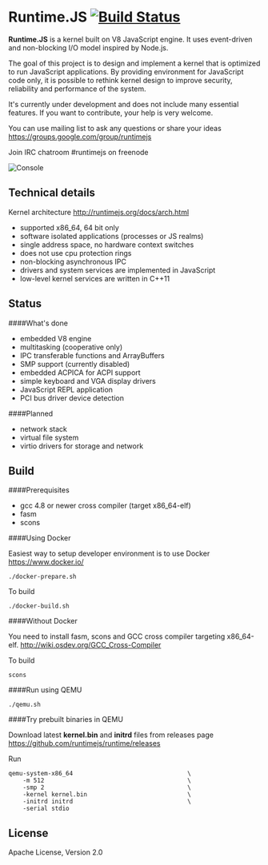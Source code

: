Runtime.JS [![Build Status](https://travis-ci.org/runtimejs/runtime.svg?branch=master)](https://travis-ci.org/runtimejs/runtime)
====

__Runtime.JS__ is a kernel built on V8 JavaScript engine. It uses event-driven and non-blocking I/O model inspired by Node.js.

The goal of this project is to design and implement a kernel that is optimized to run JavaScript applications. By providing environment for JavaScript code only, it is possible to rethink kernel design to improve security, reliability and performance of the system. 

It's currently under development and does not include many essential features. If you want to contribute, your help is very welcome.

You can use mailing list to ask any questions or share your ideas https://groups.google.com/group/runtimejs

Join IRC chatroom #runtimejs on freenode

![Console](https://raw.githubusercontent.com/runtimejs/runtimejs.github.io/master/img/runtimejs_2.png)


Technical details
----

Kernel architecture http://runtimejs.org/docs/arch.html

- supported x86_64, 64 bit only
- software isolated applications (processes or JS realms)
- single address space, no hardware context switches
- does not use cpu protection rings
- non-blocking asynchronous IPC
- drivers and system services are implemented in JavaScript
- low-level kernel services are written in C++11

Status
----

####What's done

- embedded V8 engine
- multitasking (cooperative only)
- IPC transferable functions and ArrayBuffers
- SMP support (currently disabled)
- embedded ACPICA for ACPI support
- simple keyboard and VGA display drivers
- JavaScript REPL application
- PCI bus driver device detection


####Planned

- network stack
- virtual file system
- virtio drivers for storage and network


Build
----
####Prerequisites
- gcc 4.8 or newer cross compiler (target x86\_64-elf)
- fasm
- scons

####Using Docker

Easiest way to setup developer environment is to use Docker https://www.docker.io/

    ./docker-prepare.sh

To build

    ./docker-build.sh

####Without Docker

You need to install fasm, scons and GCC cross compiler targeting x86\_64-elf. http://wiki.osdev.org/GCC_Cross-Compiler

To build

    scons
    
####Run using QEMU

    ./qemu.sh
    
####Try prebuilt binaries in QEMU

Download latest __kernel.bin__ and __initrd__ files from releases page https://github.com/runtimejs/runtime/releases

Run
```
qemu-system-x86_64                                \
    -m 512                                        \
    -smp 2                                        \
    -kernel kernel.bin                            \
    -initrd initrd                                \
    -serial stdio
```
    
License
----
Apache License, Version 2.0
